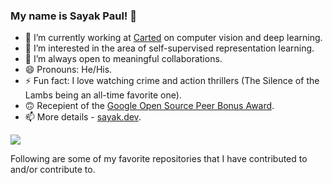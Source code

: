 ### My name is Sayak Paul! 👾

- 🔭 I’m currently working at [Carted](https://www.carted.com/) on computer vision and deep learning.
- 🌱 I’m interested in the area of self-supervised representation learning.
- 👯 I’m always open to meaningful collaborations.
- 😄 Pronouns: He/His.
- ⚡ Fun fact: I love watching crime and action thrillers (The Silence of the Lambs being an all-time favorite one). 
- 🙃 Recepient of the [Google Open Source Peer Bonus Award](https://opensource.googleblog.com/2020/10/announcing-latest-google-open-source.html).
- 📫 More details - [sayak.dev](https://sayak.dev).

<img src="https://github-readme-stats.vercel.app/api?username=sayakpaul&&show_icons=true&title_color=ffffff&icon_color=bb2acf&text_color=daf7dc&bg_color=191919">

Following are some of my favorite repositories that I have contributed to and/or contribute to. 
